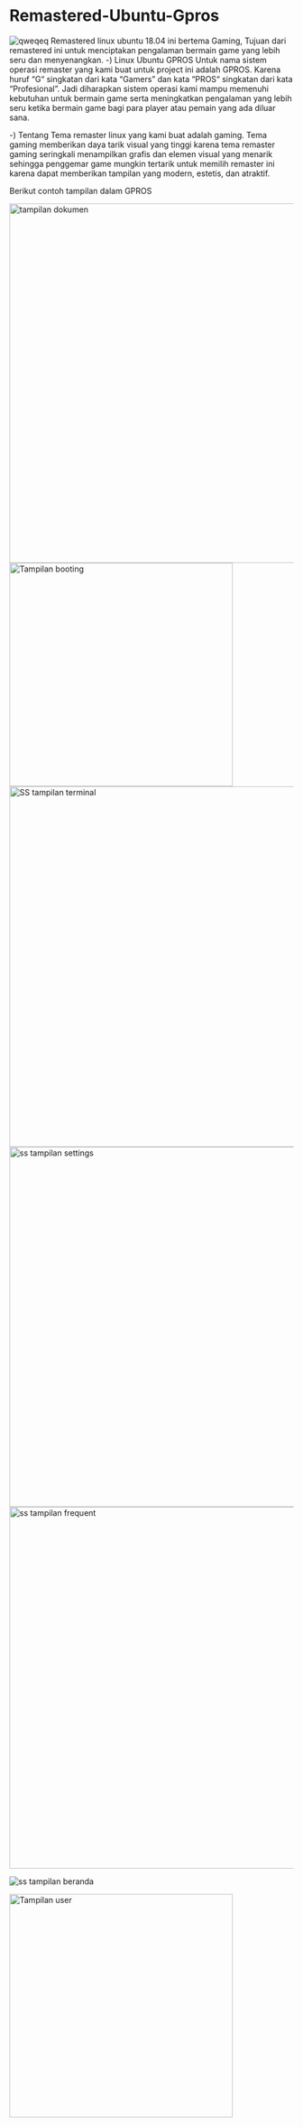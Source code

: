 # Remastered-Ubuntu-Gpros
![qweqeq](https://github.com/andikamahend/Remastered-Ubuntu-Gpros/assets/156983422/09136d35-79e0-4bdb-ae73-63653f5e7c1d)
Remastered linux ubuntu 18.04 ini bertema Gaming, Tujuan dari remastered ini untuk menciptakan pengalaman bermain game yang lebih seru dan menyenangkan.
-) Linux Ubuntu GPROS
Untuk nama sistem operasi remaster yang kami buat untuk project ini adalah  GPROS. Karena huruf “G“ singkatan dari kata “Gamers” dan kata “PROS“ singkatan dari kata “Profesional”. Jadi diharapkan sistem operasi kami mampu memenuhi kebutuhan untuk bermain game serta meningkatkan pengalaman yang lebih seru ketika bermain game bagi para player atau pemain yang ada diluar sana.

-) Tentang
Tema remaster linux yang kami buat adalah gaming. Tema gaming memberikan daya tarik visual yang tinggi karena tema remaster gaming seringkali menampilkan grafis dan elemen visual yang menarik sehingga penggemar game mungkin tertarik untuk memilih remaster ini karena dapat memberikan tampilan yang modern, estetis, dan atraktif.

Berikut contoh tampilan dalam GPROS

<img width="637" alt="tampilan dokumen" src="https://github.com/andikamahend/Remastered-Ubuntu-Gpros/assets/156983422/c064ac53-a37d-4036-a18f-4dc608a804b6">
<img width="396" alt="Tampilan booting" src="https://github.com/andikamahend/Remastered-Ubuntu-Gpros/assets/156983422/cf7769f9-1779-4a54-a744-2bd0bd213c31">
<img width="639" alt="SS tampilan terminal" src="https://github.com/andikamahend/Remastered-Ubuntu-Gpros/assets/156983422/4b911b7b-39e3-4962-b44d-4f98c9eb463b">
<img width="638" alt="ss tampilan settings" src="https://github.com/andikamahend/Remastered-Ubuntu-Gpros/assets/156983422/00782ed4-ad62-4adc-be33-fc9e600bb8fb">
<img width="641" alt="ss tampilan frequent" src="https://github.com/andikamahend/Remastered-Ubuntu-Gpros/assets/156983422/3ad73068-ad56-45d6-9397-379d00f5d5cf">

![ss tampilan beranda](https://github.com/andikamahend/Remastered-Ubuntu-Gpros/assets/156983422/ba2d083f-2a9f-4177-b0cc-86c9943bdd36)

<img width="396" alt="Tampilan user" src="https://github.com/andikamahend/Remastered-Ubuntu-Gpros/assets/156983422/e8a9be38-1a8f-4eab-91de-d416da88ac9d">

